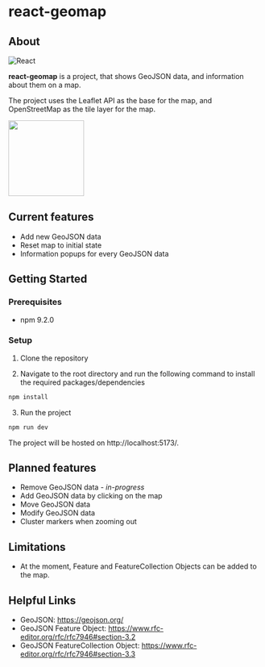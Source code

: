 # react-geomap

## About
![React](https://img.shields.io/badge/react-%2320232a.svg?style=for-the-badge&logo=react&logoColor=%2361DAFB)

**react-geomap** is a project, that shows GeoJSON data, and information about them on a map.

The project uses the Leaflet API as the base for the map, and OpenStreetMap as the tile layer for the map. 

<img src="https://i.imgur.com/ySL06GM.png" width="150px" height="150px"/>

## Current features
- Add new GeoJSON data
- Reset map to initial state
- Information popups for every GeoJSON data
## Getting Started
### Prerequisites
- npm 9.2.0

### Setup
1. Clone the repository

2. Navigate to the root directory and run the following command to install the required packages/dependencies
```sh
npm install
```

3. Run the project
```sh
npm run dev
```

The project will be hosted on http://localhost:5173/.

## Planned features
- Remove GeoJSON data - *in-progress*
- Add GeoJSON data by clicking on the map
- Move GeoJSON data
- Modify GeoJSON data
- Cluster markers when zooming out


## Limitations
- At the moment, Feature and FeatureCollection Objects can be added to the map.

## Helpful Links
- GeoJSON: https://geojson.org/ 
- GeoJSON Feature Object: https://www.rfc-editor.org/rfc/rfc7946#section-3.2 
- GeoJSON FeatureCollection Object: https://www.rfc-editor.org/rfc/rfc7946#section-3.3

